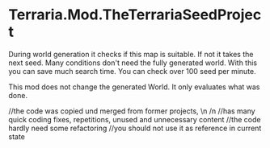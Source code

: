 # Terraria.Mod.TheTerrariaSeedProject

During world generation it checks if this map is suitable. If not it takes the next seed. Many conditions don't need the fully generated world. With this you can save much search time. You can check over 100 seed per minute.

This mod does not change the generated World. It only evaluates what was done.

//the code was copied und merged from former projects, \n /n
//has many quick coding fixes, repetitions, unused and unnecessary content
//the code hardly need some refactoring
//you should not use it as reference in current state

